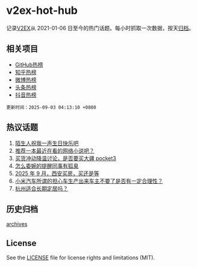 # v2ex-hot-hub

 记录[V2EX](https://www.v2ex.com/)从 2021-01-06 日至今的热门话题。每小时抓取一次数据，按天[归档](archives)。
 
 ## 相关项目

- [GitHub热榜](https://github.com/lonnyzhang423/github-hot-hub)
- [知乎热榜](https://github.com/lonnyzhang423/zhihu-hot-hub)
- [微博热榜](https://github.com/lonnyzhang423/weibo-hot-hub)
- [头条热榜](https://github.com/lonnyzhang423/toutiao-hot-hub)
- [抖音热榜](https://github.com/lonnyzhang423/douyin-hot-hub)


 `更新时间：2025-09-03 04:13:10 +0800`

## 热议话题

1. [陌生人祝我一声生日快乐吧](https://www.v2ex.com/t/1156452)
1. [推荐一本最近在看的网络小说吧？](https://www.v2ex.com/t/1156494)
1. [买货冲动降温讨论，是否要买大疆 pocket3](https://www.v2ex.com/t/1156459)
1. [怎么委婉的提醒同事有狐臭](https://www.v2ex.com/t/1156474)
1. [2025 年 9 月，西安买房，买还是等](https://www.v2ex.com/t/1156468)
1. [小米汽车所谓的担心车生产出来车主不要了是否有一定合理性？](https://www.v2ex.com/t/1156503)
1. [杭州适合长期定居吗？](https://www.v2ex.com/t/1156457)

## 历史归档

[archives](archives)

## License

See the [LICENSE](LICENSE) file for license rights and limitations (MIT).

